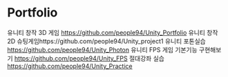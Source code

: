 # Portfolio
유니티 창작 3D 게임 https://github.com/people94/Unity_Portfolio
유니티 창작 2D 슈팅게임https://github.com/people94/Unity_project1
유니티 포톤실습 https://github.com/people94/Unity_Photon
유니티 FPS 게임 기본기능 구현해보기 https://github.com/people94/Unity_FPS
절대강좌 실습 https://github.com/people94/Unity_Practice
